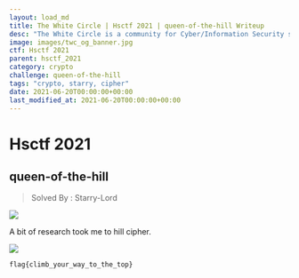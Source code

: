 ```yaml
---
layout: load_md
title: The White Circle | Hsctf 2021 | queen-of-the-hill Writeup
desc: "The White Circle is a community for Cyber/Information Security students, enthusiasts and professionals. You can discuss anything related to Security, share your knowledge with others, get help when you need it and proceed further in your journey with amazing people from all over the world."
image: images/twc_og_banner.jpg
ctf: Hsctf 2021
parent: hsctf_2021
category: crypto
challenge: queen-of-the-hill
tags: "crypto, starry, cipher"
date: 2021-06-20T00:00:00+00:00
last_modified_at: 2021-06-20T00:00:00+00:00
---
```


<h1 class="heading card-title white-text">Hsctf 2021</h1>

## queen-of-the-hill
> Solved By : Starry-Lord

![](https://i.imgur.com/pPTp4fp.jpg)

A bit of research took me to hill cipher. 

![](https://i.imgur.com/gyrkabO.jpg)

```
flag{climb_your_way_to_the_top}
```